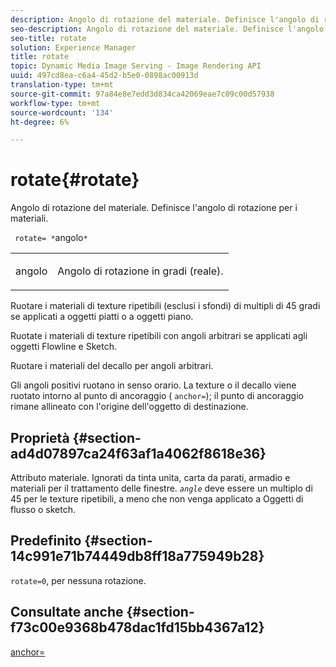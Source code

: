 ```yaml
---
description: Angolo di rotazione del materiale. Definisce l'angolo di rotazione per i materiali.
seo-description: Angolo di rotazione del materiale. Definisce l'angolo di rotazione per i materiali.
seo-title: rotate
solution: Experience Manager
title: rotate
topic: Dynamic Media Image Serving - Image Rendering API
uuid: 497cd8ea-c6a4-45d2-b5e0-0898ac00913d
translation-type: tm+mt
source-git-commit: 97a84e8e7edd3d834ca42069eae7c09c00d57938
workflow-type: tm+mt
source-wordcount: '134'
ht-degree: 6%

---
```



# rotate{#rotate}

Angolo di rotazione del materiale. Definisce l&#39;angolo di rotazione per i materiali.

` rotate= *`angolo`*`

<table id="simpletable_F1A87ECD86E8429788825374A6882CB9"> 
 <tr class="strow"> 
  <td class="stentry"> <p> <span class="varname"> angolo </span> </p> </td> 
  <td class="stentry"> <p>Angolo di rotazione in gradi (reale). </p> </td> 
 </tr> 
</table>

Ruotare i materiali di texture ripetibili (esclusi i sfondi) di multipli di 45 gradi se applicati a oggetti piatti o a oggetti piano.

Ruotate i materiali di texture ripetibili con angoli arbitrari se applicati agli oggetti Flowline e Sketch.

Ruotare i materiali del decallo per angoli arbitrari.

Gli angoli positivi ruotano in senso orario. La texture o il decallo viene ruotato intorno al punto di ancoraggio ( `anchor=`); il punto di ancoraggio rimane allineato con l&#39;origine dell&#39;oggetto di destinazione.

## Proprietà {#section-ad4d07897ca24f63af1a4062f8618e36}

Attributo materiale. Ignorati da tinta unita, carta da parati, armadio e materiali per il trattamento delle finestre. *`angle`* deve essere un multiplo di 45 per le texture ripetibili, a meno che non venga applicato a Oggetti di flusso o sketch.

## Predefinito {#section-14c991e71b74449db8ff18a775949b28}

`rotate=0`, per nessuna rotazione.

## Consultate anche {#section-f73c00e9368b478dac1fd15bb4367a12}

[anchor=](../../../../../ir-api/http-protocol/image-rendering-api-ref/c-ir-http-protocol-ref/c-ir-http-protocol-command-reference/r-ir-http-anchor.md#reference-d53923d785c9442997dc7f2199524c26)
